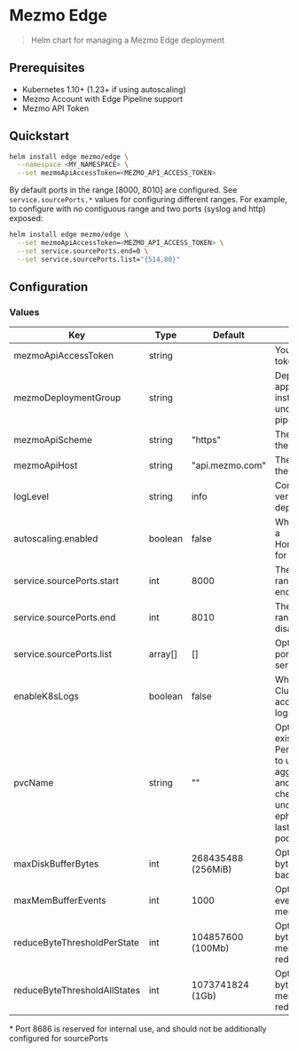 # Mezmo Edge

> Helm chart for managing a Mezmo Edge deployment

## Prerequisites

- Kubernetes 1.10+ (1.23+ if using autoscaling)
- Mezmo Account with Edge Pipeline support
- Mezmo API Token


## Quickstart

```sh
helm install edge mezmo/edge \
  --namespace <MY_NAMESPACE> \
  --set mezmoApiAccessToken=<MEZMO_API_ACCESS_TOKEN>
```

By default ports in the range [8000, 8010] are configured. See `service.sourcePorts.*` values for configuring different ranges. For example, to configure with no contiguous range and two ports (syslog and http) exposed:

```sh
helm install edge mezmo/edge \
  --set mezmoApiAccessToken=<MEZMO_API_ACCESS_TOKEN> \
  --set service.sourcePorts.end=0 \
  --set service.sourcePorts.list="{514,80}"
```
## Configuration

### Values

| **Key**                      | **Type** | **Default**      | **Description**
| ---------------------------- | -------- | ---------------- | ----------------------------------------------------------------------
| mezmoApiAccessToken          | string   |                  | Your Mezmo API access token
| mezmoDeploymentGroup         | string   |                  | Deployment group to apply to this Edge instance. Leaving undefined pulls all Edge pipelines for the org
| mezmoApiScheme               | string   | "https"          | The scheme to use for the Mezmo API URL
| mezmoApiHost                 | string   | "api.mezmo.com"  | The hostname(:port) of the Mezmo API
| logLevel                     | string   | info             | Controls the logging verbosity of the deployment
| autoscaling.enabled          | boolean  | false            | Whether or not to enable a HorizontalPodAutoscaler for this deployment
| service.sourcePorts.start    | int      | 8000             | The start of the port range (inclusive [start, end])
| service.sourcePorts.end      | int      | 8010             | The end of the port range (set 0 or "" to disable port range)
| service.sourcePorts.list     | array[]  | []               | Optional list of discrete ports to configure on the service
| enableK8sLogs                | boolean  | false            | Whether or not to add ClusterRole and Volume access required for k8s logs source
| pvcName                      | string   | ""               | Optional name for an existing PersistentVolumeClaim to use for disk buffering, aggregate persistence and k8s log checkpoints. Leaving undefined will default to ephemeral storage lasting the lifetime of the pod
| maxDiskBufferBytes           | int      |268435488 (256MiB)| Optional max number of bytes to store in a disk-backed buffer.
| maxMemBufferEvents           | int      | 1000             | Optional max number of events to store in a memory buffer.
| reduceByteThresholdPerState  | int      | 104857600 (100Mb)| Optional max number of bytes to store in a memory for any given reduce component.
| reduceByteThresholdAllStates | int      | 1073741824 (1Gb) | Optional max number of bytes to store in a memory for all given reduce components.

\* Port 8686 is reserved for internal use, and should not be additionally configured for sourcePorts
